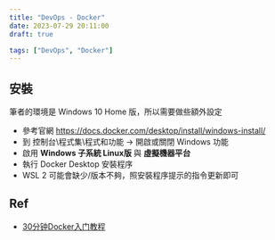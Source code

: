 ```yaml
---
title: "DevOps - Docker"
date: 2023-07-29 20:11:00
draft: true

tags: ["DevOps", "Docker"]
---
```


## 安裝
筆者的環境是 Windows 10 Home 版，所以需要做些額外設定
- 參考官網 https://docs.docker.com/desktop/install/windows-install/
- 到 控制台\程式集\程式和功能 -> 開啟或關閉 Windows 功能
- 啟用 **Windows 子系統 Linux版** 與 **虛擬機器平台**
- 執行 Docker Desktop 安裝程序
- WSL 2 可能會缺少/版本不夠，照安裝程序提示的指令更新即可
  

## Ref
- [30分钟Docker入门教程](https://www.youtube.com/watch?v=Ozb9mZg7MVM)